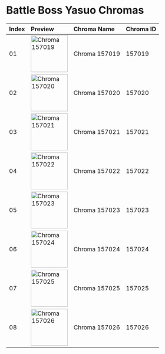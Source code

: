 # Battle Boss Yasuo Chromas

| Index | Preview | Chroma Name | Chroma ID |
|:---|:---|:---|:---|
| 01 | <img src='https://raw.communitydragon.org/latest/plugins/rcp-be-lol-game-data/global/default/v1/champion-chroma-images/157/157019.png' alt='Chroma 157019' width='100'> | Chroma 157019 | 157019 |
| 02 | <img src='https://raw.communitydragon.org/latest/plugins/rcp-be-lol-game-data/global/default/v1/champion-chroma-images/157/157020.png' alt='Chroma 157020' width='100'> | Chroma 157020 | 157020 |
| 03 | <img src='https://raw.communitydragon.org/latest/plugins/rcp-be-lol-game-data/global/default/v1/champion-chroma-images/157/157021.png' alt='Chroma 157021' width='100'> | Chroma 157021 | 157021 |
| 04 | <img src='https://raw.communitydragon.org/latest/plugins/rcp-be-lol-game-data/global/default/v1/champion-chroma-images/157/157022.png' alt='Chroma 157022' width='100'> | Chroma 157022 | 157022 |
| 05 | <img src='https://raw.communitydragon.org/latest/plugins/rcp-be-lol-game-data/global/default/v1/champion-chroma-images/157/157023.png' alt='Chroma 157023' width='100'> | Chroma 157023 | 157023 |
| 06 | <img src='https://raw.communitydragon.org/latest/plugins/rcp-be-lol-game-data/global/default/v1/champion-chroma-images/157/157024.png' alt='Chroma 157024' width='100'> | Chroma 157024 | 157024 |
| 07 | <img src='https://raw.communitydragon.org/latest/plugins/rcp-be-lol-game-data/global/default/v1/champion-chroma-images/157/157025.png' alt='Chroma 157025' width='100'> | Chroma 157025 | 157025 |
| 08 | <img src='https://raw.communitydragon.org/latest/plugins/rcp-be-lol-game-data/global/default/v1/champion-chroma-images/157/157026.png' alt='Chroma 157026' width='100'> | Chroma 157026 | 157026 |
